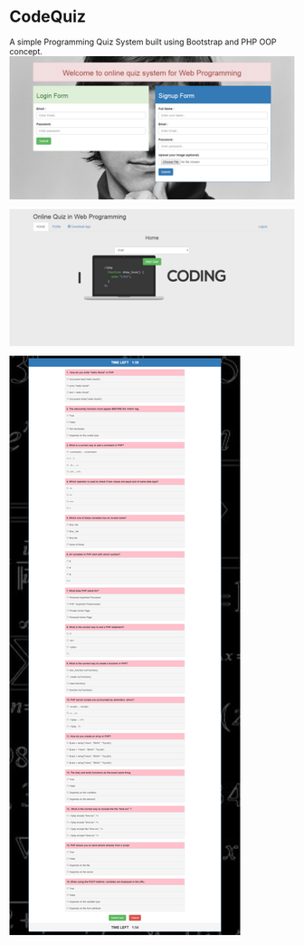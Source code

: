 # CodeQuiz
A simple Programming Quiz System built using Bootstrap and PHP OOP concept.
![alt tag](https://github.com/rahul-connect/CodeQuiz/blob/master/Home.png?raw=true "Description goes here")

![alt tag](https://github.com/rahul-connect/CodeQuiz/blob/master/Login.png?raw=true "Description goes here")

![alt tag](https://github.com/rahul-connect/CodeQuiz/blob/master/Quiz.png?raw=true "Description goes here")
